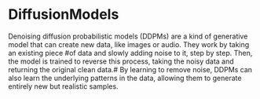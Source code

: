 # DiffusionModels


Denoising diffusion probabilistic models (DDPMs) are a kind of generative model that can create new data, like images or audio. They work by taking an existing piece #of data and slowly adding noise to it, step by step. Then, the model is trained to reverse this process, taking the noisy data and returning the original clean data.# By learning to remove noise, DDPMs can also learn the underlying patterns in the data, allowing them to generate entirely new but realistic samples.
